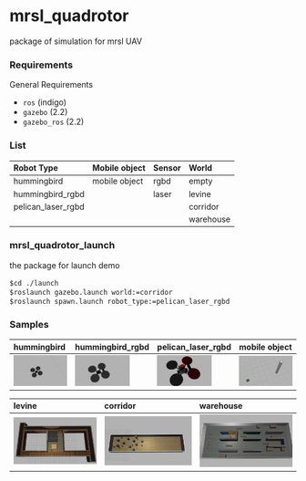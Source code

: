 mrsl_quadrotor
==========
package of simulation for mrsl UAV
### Requirements
General Requirements
 - `ros` (indigo)
 - `gazebo` (2.2)
 - `gazebo_ros` (2.2)

### List
  Robot Type         | Mobile object | Sensor | World    
  :----------------- | :------------ | :----- | :------
  hummingbird        | mobile object | rgbd   | empty    
  hummingbird_rgbd   |               | laser  | levine   
  pelican_laser_rgbd |               |        | corridor 
                     |               |        | warehouse

### mrsl_quadrotor_launch
the package for launch demo
```           
$cd ./launch
$roslaunch gazebo.launch world:=corridor
$roslaunch spawn.launch robot_type:=pelican_laser_rgbd
```
 
### Samples
  hummingbird | hummingbird_rgbd | pelican_laser_rgbd | mobile object
  :---------- | :-------------- | :----------------- | :-----------
  <img src="./mrsl_models/samples/hummingbird.jpg" width="96"> | <img src="./mrsl_models/samples/hummingbird_rgbd.jpg" width="96"> | <img src="./mrsl_models/samples/pelican_laser_rgbd.jpg" width="96"> | <img src="./mrsl_models/samples/mobile_object.jpg" width="128">

  levine | corridor | warehouse 
  :---------- | :-------------- | :----------- 
  <img src="./mrsl_models/samples/levine.jpg" width="256"> | <img src="./mrsl_models/samples/corridor.jpg" width="256"> | <img src="./mrsl_models/samples/warehouse.jpg" width="256">


